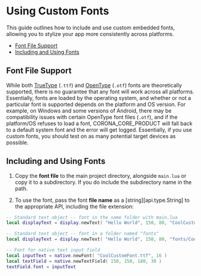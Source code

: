 # Using Custom Fonts

This guide outlines how to include and use custom embedded fonts, allowing you to stylize your app more consistently across platforms.

<div class="guides-toc">

* [Font File Support](#support)
* [Including and Using Fonts](#fonts)

</div>


<a id="support"></a>

## Font File Support

While both [TrueType](https://en.wikipedia.org/wiki/TrueType) (`.ttf`) and [OpenType](https://en.wikipedia.org/wiki/OpenType) (`.otf`) fonts are theoretically supported, there is no guarantee that any font will work across all platforms. Essentially, fonts are loaded by the operating system, and whether or not a particular font is supported depends on the platform and OS version. For example, on Windows and some versions of Android, there may be compatibility issues with certain OpenType font files (`.otf`), and if the platform/OS refuses to load a font, CORONA_CORE_PRODUCT will fall back to a default system font and the error will get logged. Essentially, if you use custom fonts, you should test on as many potential target devices as possible.


<a id="fonts"></a>

## Including and Using Fonts

1. Copy the __font file__ to the main project directory, alongside `main.lua` or copy it to a subdirectory. If you do include the subdirectory name in the path.

2. To use the font, pass the font __file&nbsp;name__ as a [string][api.type.String] to the appropriate API, including the file extension:

<div class="code-indent">

``````lua
-- Standard text object -- font in the same folder with main.lua
local displayText = display.newText( "Hello World", 150, 80, "CoolCustomFont.ttf", 24 )

-- Standard text object -- font in a folder named "fonts"
local displayText = display.newText( "Hello World", 150, 80, "fonts/CoolCustomFont.ttf", 24 )

-- Font for native text input field
local inputText = native.newFont( "CoolCustomFont.ttf", 16 )
local textField = native.newTextField( 150, 150, 180, 30 )
textField.font = inputText
``````

</div>
